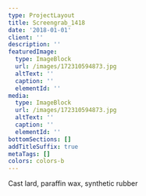 ```yaml
---
type: ProjectLayout
title: Screengrab_1418
date: '2018-01-01'
client: ''
description: ''
featuredImage:
  type: ImageBlock
  url: /images/172310594873.jpg
  altText: ''
  caption: ''
  elementId: ''
media:
  type: ImageBlock
  url: /images/172310594873.jpg
  altText: ''
  caption: ''
  elementId: ''
bottomSections: []
addTitleSuffix: true
metaTags: []
colors: colors-b
---
```

Cast lard, paraffin wax, synthetic rubber

